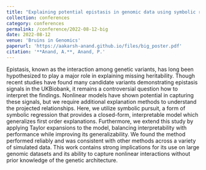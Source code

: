 ```yaml
---
title: "Explaining potential epistasis in genomic data using symbolic representations of complex black box models"
collection: conferences
category: conferences
permalink: /conference/2022-08-12-big
date: 2022-08-12
venue: 'Bruins in Genomics'
paperurl: 'https://aakarsh-anand.github.io/files/big_poster.pdf'
citation: '**Anand, A.**, Anand, P.'
---
```


Epistasis, known as the interaction among genetic variants, has long been hypothesized to play a major role in explaining missing heritability. Though recent studies have found many candidate variants demonstrating epistasis signals in the UKBiobank, it remains a controversial question how to interpret the findings. Nonlinear models have shown potential in capturing these signals, but we require additional explanation methods to understand the projected relationships. Here, we utilize symbolic pursuit, a form of symbolic regression that provides a closed-form, interpretable model which generalizes first order explanations. Furthermore, we extend this study by applying Taylor expansions to the model, balancing interpretability with performance while improving its generalizability. We found the method performed reliably and was consistent with other methods across a variety of simulated data. This work contains strong implications for its use on large genomic datasets and its ability to capture nonlinear interactions without prior knowledge of the genetic architecture.
